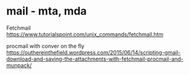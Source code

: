 mail - mta, mda
========================

Fetchmail  
https://www.tutorialspoint.com/unix_commands/fetchmail.htm

procmail with conver on the fly  
https://outhereinthefield.wordpress.com/2015/06/14/scripting-gmail-download-and-saving-the-attachments-with-fetchmail-procmail-and-munpack/
